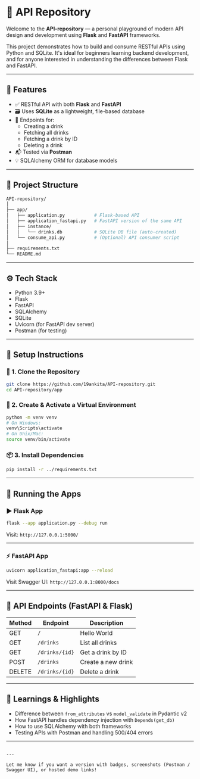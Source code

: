 # 🧃 API Repository

Welcome to the **API-repository** — a personal playground of modern API design and development using **Flask** and **FastAPI** frameworks.

This project demonstrates how to build and consume RESTful APIs using Python and SQLite. It's ideal for beginners learning backend development, and for anyone interested in understanding the differences between Flask and FastAPI.

---

## 🚀 Features

- ✅ RESTful API with both **Flask** and **FastAPI**
- 🗃️ Uses **SQLite** as a lightweight, file-based database
- 🧪 Endpoints for:
  - Creating a drink
  - Fetching all drinks
  - Fetching a drink by ID
  - Deleting a drink
- 📬 Tested via **Postman**
- 💡 SQLAlchemy ORM for database models

---

## 📂 Project Structure

```bash
API-repository/
│
├── app/
│   ├── application.py           # Flask-based API
│   ├── application_fastapi.py   # FastAPI version of the same API
│   ├── instance/
│   │   └── drinks.db            # SQLite DB file (auto-created)
│   └── consume_api.py           # (Optional) API consumer script
│
├── requirements.txt
└── README.md
```

---

## ⚙️ Tech Stack

- Python 3.9+
- Flask
- FastAPI
- SQLAlchemy
- SQLite
- Uvicorn (for FastAPI dev server)
- Postman (for testing)

---

## 📌 Setup Instructions

### 🔧 1. Clone the Repository

```bash
git clone https://github.com/19ankita/API-repository.git
cd API-repository/app
```

### 🐍 2. Create & Activate a Virtual Environment

```bash
python -m venv venv
# On Windows:
venv\Scripts\activate
# On Unix/Mac:
source venv/bin/activate
```

### 📦 3. Install Dependencies

```bash
pip install -r ../requirements.txt
```

---

## 🚀 Running the Apps

### ▶ Flask App

```bash
flask --app application.py --debug run
```

Visit: `http://127.0.0.1:5000/`

---

### ⚡ FastAPI App

```bash
uvicorn application_fastapi:app --reload
```

Visit Swagger UI: `http://127.0.0.1:8000/docs`

---

## 🔁 API Endpoints (FastAPI & Flask)

| Method | Endpoint             | Description            |
|--------|----------------------|------------------------|
| GET    | `/`                  | Hello World            |
| GET    | `/drinks`            | List all drinks        |
| GET    | `/drinks/{id}`       | Get a drink by ID      |
| POST   | `/drinks`            | Create a new drink     |
| DELETE | `/drinks/{id}`       | Delete a drink         |

---

## 🧠 Learnings & Highlights

- Difference between `from_attributes` vs `model_validate` in Pydantic v2
- How FastAPI handles dependency injection with `Depends(get_db)`
- How to use SQLAlchemy with both frameworks
- Testing APIs with Postman and handling 500/404 errors

---


```

---

Let me know if you want a version with badges, screenshots (Postman / Swagger UI), or hosted demo links!
